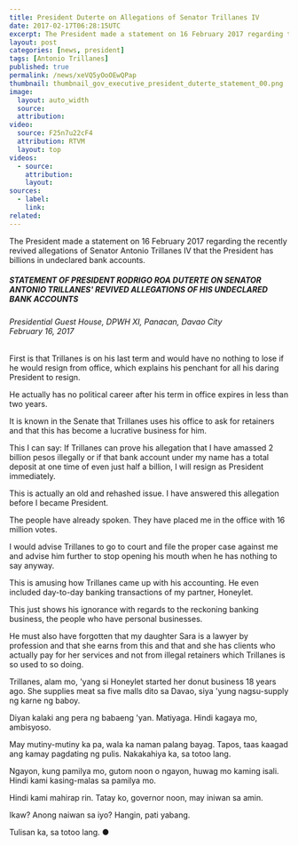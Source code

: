 ```yaml
---
title: President Duterte on Allegations of Senator Trillanes IV
date: 2017-02-17T06:28:15UTC
excerpt: The President made a statement on 16 February 2017 regarding the recently revived allegations of Senator Antonio Trillanes IV that the President has billions in undeclared bank accounts.
layout: post
categories: [news, president]
tags: [Antonio Trillanes]
published: true
permalink: /news/xeVQ5yOoOEwQPap
thumbnail: thumbnail_gov_executive_president_duterte_statement_00.png
image:
  layout: auto_width
  source: 
  attribution: 
video:
  source: F25n7u22cF4
  attribution: RTVM
  layout: top
videos:
  - source: 
    attribution: 
    layout: 
sources:
  - label:
    link:
related:
---
```


The President made a statement on 16 February 2017 regarding the recently revived allegations of Senator Antonio Trillanes IV that the President has billions in undeclared bank accounts.

##### STATEMENT OF PRESIDENT RODRIGO ROA DUTERTE ON SENATOR ANTONIO TRILLANES' REVIVED ALLEGATIONS OF HIS UNDECLARED BANK ACCOUNTS

###### Presidential Guest House, DPWH XI, Panacan, Davao City<br>February 16, 2017

First is that Trillanes is on his last term and would have no nothing to lose if he would resign from office, which explains his penchant for all his daring President to resign.

He actually has no political career after his term in office expires in less than two years.

It is known in the Senate that Trillanes uses his office to ask for retainers and that this has become a lucrative business for him.

This I can say: If Trillanes can prove his allegation that I have amassed 2 billion pesos illegally or if that bank account under my name has a total deposit at one time of even just half a billion, I will resign as President immediately.

This is actually an old and rehashed issue. I have answered this allegation before I became President.

The people have already spoken. They have placed me in the office with 16 million votes.

I would advise Trillanes to go to court and file the proper case against me and advise him further to stop opening his mouth when he has nothing to say anyway.

This is amusing how Trillanes came up with his accounting. He even included day-to-day banking transactions of my partner, Honeylet.

This just shows his ignorance with regards to the reckoning banking business, the people who have personal businesses.

He must also have forgotten that my daughter Sara is a lawyer by profession and that she earns from this and that and she has clients who actually pay for her services and not from illegal retainers which Trillanes is so used to so doing.

Trillanes, alam mo, 'yang si Honeylet started her donut business 18 years ago. She supplies meat sa five malls dito sa Davao, siya 'yung nagsu-supply ng karne ng baboy.

Diyan kalaki ang pera ng babaeng 'yan. Matiyaga. Hindi kagaya mo, ambisyoso.

May mutiny-mutiny ka pa, wala ka naman palang bayag. Tapos, taas kaagad ang kamay pagdating ng pulis. Nakakahiya ka, sa totoo lang.

Ngayon, kung pamilya mo, gutom noon o ngayon, huwag mo kaming isali. Hindi kami kasing-malas sa pamilya mo.

Hindi kami mahirap rin. Tatay ko, governor noon, may iniwan sa amin.

Ikaw? Anong naiwan sa iyo? Hangin, pati yabang.

Tulisan ka, sa totoo lang.
&#x25cf;
